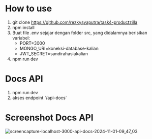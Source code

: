 # How to use
1. git clone https://github.com/rezkysyaputra/task4-productzilla
2. npm install
3. Buat file .env sejajar dengan folder src, yang didalamnya berisikan variabel:
   - PORT=3000
   - MONGO_URI=koneksi-database-kalian
   - JWT_SECRET=sandirahasiakalian
4. npm run dev

# Docs API
1. npm run dev
2. akses endpoint '/api-docs'

# Screenshot Docs API

![screencapture-localhost-3000-api-docs-2024-11-01-09_47_03](https://github.com/user-attachments/assets/72455d18-6ab6-405d-95e9-7163fd32cda6)
